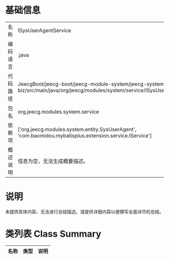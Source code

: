 # 基础信息

|      |      |
|------|------|
| 名称 | ISysUserAgentService |
| 编码语言 | .java |
| 代码路径 | JeecgBoot/jeecg-boot/jeecg-module-system/jeecg-system-biz/src/main/java/org/jeecg/modules/system/service/ISysUserAgentService.java |
| 包名 | org.jeecg.modules.system.service |
| 依赖项 | ['org.jeecg.modules.system.entity.SysUserAgent', 'com.baomidou.mybatisplus.extension.service.IService'] |
| 概述说明 | 信息为空，无法生成概要描述。 |

# 说明

未提供具体内容，无法进行总结描述。请提供详细内容以便撰写全面详尽的总结。

# 类列表 Class Summary

| 名称   | 类型  | 说明 |
|-------|------|-------------|




